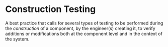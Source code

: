 # Construction Testing


A best practice that calls for several types of testing to be performed
during the *construction* of a component, by the engineer(s) creating
it, to verify additions or modifications both at the component level and
in the context of the system.

